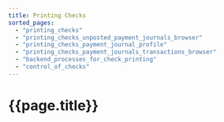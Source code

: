 ```yaml
---
title: Printing Checks
sorted_pages:
  - "printing_checks"
  - "printing_checks_unposted_payment_journals_browser"
  - "printing_checks_payment_journal_profile"
  - "printing_checks_payment_journals_transactions_browser"
  - "backend_processes_for_check_printing"
  - "control_of_checks"
---
```

# {{page.title}}
